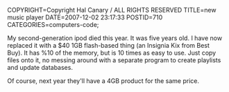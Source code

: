 COPYRIGHT=Copyright Hal Canary / ALL RIGHTS RESERVED
TITLE=new music player
DATE=2007-12-02 23:17:33
POSTID=710
CATEGORIES=computers-code;

My second-generation ipod died this year. It was five years old. I have now replaced it with a $40 1GB flash-based thing (an Insignia Kix from Best Buy). It has %10 of the memory, but is 10 times as easy to use. Just copy files onto it, no messing around with a separate program to create playlists and update databases.

Of course, next year they'll have a 4GB product for the same price.
